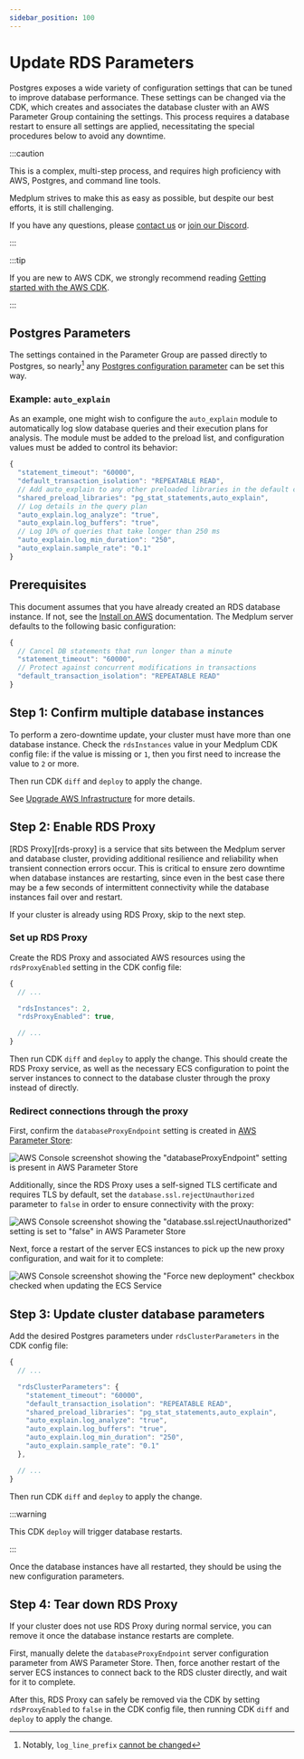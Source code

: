 ```yaml
---
sidebar_position: 100
---
```


# Update RDS Parameters

Postgres exposes a wide variety of configuration settings that can be tuned to improve database performance. These
settings can be changed via the CDK, which creates and associates the database cluster with an AWS Parameter Group
containing the settings. This process requires a database restart to ensure all settings are applied, necessitating
the special procedures below to avoid any downtime.

:::caution

This is a complex, multi-step process, and requires high proficiency with AWS, Postgres, and command line tools.

Medplum strives to make this as easy as possible, but despite our best efforts, it is still challenging.

If you have any questions, please [contact us](mailto:hello@medplum.com) or [join our Discord](https://discord.gg/medplum).

:::

:::tip

If you are new to AWS CDK, we strongly recommend reading [Getting started with the AWS CDK](https://docs.aws.amazon.com/cdk/v2/guide/getting_started.html).

:::

## Postgres Parameters

The settings contained in the Parameter Group are passed directly to Postgres, so nearly[^1]
any [Postgres configuration parameter][postgres-config] can be set this way.

[postgres-config]: https://docs.aws.amazon.com/AmazonRDS/latest/AuroraUserGuide/AuroraPostgreSQL.Reference.ParameterGroups.html#AuroraPostgreSQL.Reference.Parameters.Cluster

[^1]: Notably, `log_line_prefix` [cannot be changed](https://docs.aws.amazon.com/AmazonRDS/latest/UserGuide/USER_LogAccess.Concepts.PostgreSQL.overview.parameter-groups.html#USER_LogAccess.Concepts.PostgreSQL.Log_Format.log-line-prefix)

### Example: `auto_explain`

As an example, one might wish to configure the `auto_explain` module to automatically log slow database queries and
their execution plans for analysis. The module must be added to the preload list, and configuration values must be added
to control its behavior:

```js
{
  "statement_timeout": "60000",
  "default_transaction_isolation": "REPEATABLE READ",
  // Add auto_explain to any other preloaded libraries in the default config
  "shared_preload_libraries": "pg_stat_statements,auto_explain",
  // Log details in the query plan
  "auto_explain.log_analyze": "true",
  "auto_explain.log_buffers": "true",
  // Log 10% of queries that take longer than 250 ms
  "auto_explain.log_min_duration": "250",
  "auto_explain.sample_rate": "0.1"
}
```

## Prerequisites

This document assumes that you have already created an RDS database instance. If not, see the [Install on AWS](/docs/self-hosting/install-on-aws) documentation. The Medplum server defaults to the following basic configuration:

```js
{
  // Cancel DB statements that run longer than a minute
  "statement_timeout": "60000",
  // Protect against concurrent modifications in transactions
  "default_transaction_isolation": "REPEATABLE READ"
}
```

## Step 1: Confirm multiple database instances

To perform a zero-downtime update, your cluster must have more than one database instance. Check the `rdsInstances`
value in your Medplum CDK config file: if the value is missing or `1`, then you first need to increase the value to `2`
or more.

Then run CDK `diff` and `deploy` to apply the change.

See [Upgrade AWS Infrastructure](/docs/self-hosting/install-on-aws#upgrade-aws-infrastructure) for more details.

## Step 2: Enable RDS Proxy

[RDS Proxy][rds-proxy] is a service that sits between the Medplum server and database cluster, providing additional
resilience and reliability when transient connection errors occur. This is critical to ensure zero downtime when
database instances are restarting, since even in the best case there may be a few seconds of intermittent connectivity
while the database instances fail over and restart.

If your cluster is already using RDS Proxy, skip to the next step.

### Set up RDS Proxy

Create the RDS Proxy and associated AWS resources using the `rdsProxyEnabled` setting in the CDK config file:

```js
{
  // ...

  "rdsInstances": 2,
  "rdsProxyEnabled": true,

  // ...
}
```

Then run CDK `diff` and `deploy` to apply the change. This should create the RDS Proxy service, as well as the
necessary ECS configuration to point the server instances to connect to the database cluster through the proxy instead
of directly.

### Redirect connections through the proxy

First, confirm the `databaseProxyEndpoint` setting is created in [AWS Parameter Store](/docs/self-hosting/config-settings#server-config):

![AWS Console screenshot showing the "databaseProxyEndpoint" setting is present in AWS Parameter Store](./rds-proxy-endpoint-param.png)

Additionally, since the RDS Proxy uses a self-signed TLS certificate and requires TLS by default, set the
`database.ssl.rejectUnauthorized` parameter to `false` in order to ensure connectivity with the proxy:

![AWS Console screenshot showing the "database.ssl.rejectUnauthorized" setting is set to "false" in AWS Parameter Store](./rds-ssl-param.png)

Next, force a restart of the server ECS instances to pick up the new proxy configuration, and wait for it to complete:

![AWS Console screenshot showing the "Force new deployment" checkbox checked when updating the ECS Service](./ecs-force-deployment.png)

## Step 3: Update cluster database parameters

Add the desired Postgres parameters under `rdsClusterParameters` in the CDK config file:

```js
{
  // ...

  "rdsClusterParameters": {
    "statement_timeout": "60000",
    "default_transaction_isolation": "REPEATABLE READ",
    "shared_preload_libraries": "pg_stat_statements,auto_explain",
    "auto_explain.log_analyze": "true",
    "auto_explain.log_buffers": "true",
    "auto_explain.log_min_duration": "250",
    "auto_explain.sample_rate": "0.1"
  },

  // ...
}
```

Then run CDK `diff` and `deploy` to apply the change.

:::warning

This CDK `deploy` will trigger database restarts.

:::

Once the database instances have all restarted, they should be using the new configuration parameters.

## Step 4: Tear down RDS Proxy

If your cluster does not use RDS Proxy during normal service, you can remove it once the database instance restarts are
complete.

First, manually delete the `databaseProxyEndpoint` server configuration parameter from AWS Parameter Store. Then, force
another restart of the server ECS instances to connect back to the RDS cluster directly, and wait for it to
complete.

After this, RDS Proxy can safely be removed via the CDK by setting `rdsProxyEnabled` to `false` in the CDK
config file, then running CDK `diff` and `deploy` to apply the change.
